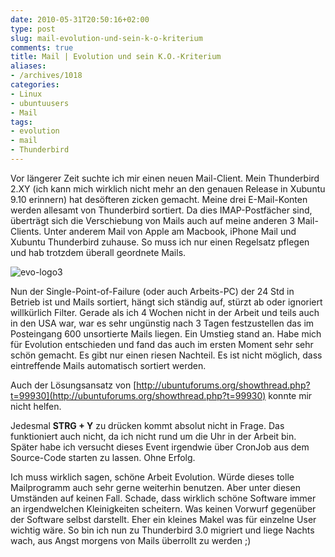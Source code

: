 ```yaml
---
date: 2010-05-31T20:50:16+02:00
type: post
slug: mail-evolution-und-sein-k-o-kriterium
comments: true
title: Mail | Evolution und sein K.O.-Kriterium
aliases:
- /archives/1018
categories:
- Linux
- ubuntuusers
- Mail
tags:
- evolution
- mail
- Thunderbird
---
```


Vor längerer Zeit suchte ich mir einen neuen Mail-Client. Mein Thunderbird
2.XY (ich kann mich wirklich nicht mehr an den genauen Release in Xubuntu
9.10 erinnern) hat desöfteren zicken gemacht. Meine drei E-Mail-Konten
werden allesamt von Thunderbird sortiert. Da dies IMAP-Postfächer sind,
überträgt sich die Verschiebung von Mails auch auf meine anderen 3
Mail-Clients. Unter anderem Mail von Apple am Macbook, iPhone Mail und
Xubuntu Thunderbird zuhause. So muss ich nur einen Regelsatz pflegen und
hab trotzdem überall geordnete Mails.

![evo-logo3](/uploads/2010/05/evo-logo3.png)

Nun der Single-Point-of-Failure (oder auch Arbeits-PC) der 24 Std in
Betrieb ist und Mails sortiert, hängt sich ständig auf, stürzt ab oder
ignoriert willkürlich Filter. Gerade als ich 4 Wochen nicht in der Arbeit
und teils auch in den USA war, war es sehr ungünstig nach 3 Tagen
festzustellen das im Posteingang 600 unsortierte Mails liegen. Ein Umstieg
stand an. Habe mich für Evolution entschieden und fand das auch im ersten
Moment sehr sehr schön gemacht. Es gibt nur einen riesen Nachteil. Es ist
nicht möglich, dass eintreffende Mails automatisch sortiert werden.

Auch der Lösungsansatz von
[http://ubuntuforums.org/showthread.php?t=99930](http://ubuntuforums.org/showthread.php?t=99930)
konnte mir nicht helfen.

Jedesmal **STRG + Y** zu drücken kommt absolut nicht in Frage. Das
funktioniert auch nicht, da ich nicht rund um die Uhr in der Arbeit bin.
Später habe ich versucht dieses Event irgendwie über CronJob aus dem
Source-Code starten zu lassen. Ohne Erfolg.

Ich muss wirklich sagen, schöne Arbeit Evolution. Würde dieses tolle
Mailprogramm auch sehr gerne weiterhin benutzen. Aber unter diesen
Umständen auf keinen Fall. Schade, dass wirklich schöne Software immer an
irgendwelchen Kleinigkeiten scheitern. Was keinen Vorwurf gegenüber der
Software selbst darstellt. Eher ein kleines Makel was für einzelne User
wichtig wäre. So bin ich nun zu Thunderbird 3.0 migriert und liege Nachts
wach, aus Angst morgens von Mails überrollt zu werden ;)
